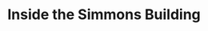 ---
title: Inside the Simmons Building
photo: /images/photos/inside-the-simmons-building.jpg
permalink: inside-the-simmons-building/
description: "If a photographer says otherwise, they are lying: photography involves a lot of luck. The Simmons Building is a gorgeous old building in Calgary's East Village. It was open for the public to take in for Doors Open YYC, and when I arrived, the sunlight was pouring in through the windows at a perfect angle."
---